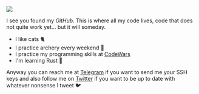 <a href="https://www.codewars.com/users/edfloreshz"><img src="https://www.codewars.com/users/edfloreshz/badges/large"/><a/>
  
I see you found my *GitHub*. This is where all my code lives, code that does not quite work yet... but it will someday. 
- I like cats 🐈 
- I practice archery every weekend 🏹
- I practice my programming skills at [CodeWars](https://www.codewars.com)
- I'm learning Rust 🦀

Anyway you can reach me at [Telegram](https://telegram.me/edfloreshz) if you want to send me your SSH keys and also follow me on [Twitter](https://twitter.com/edfloreshz) if you want to be up to date with whatever nonsense I tweet 🐦


